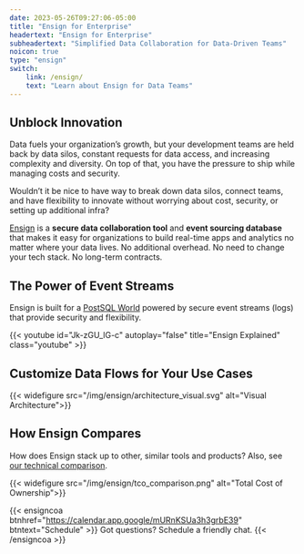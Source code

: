 ```yaml
---
date: 2023-05-26T09:27:06-05:00
title: "Ensign for Enterprise"
headertext: "Ensign for Enterprise"
subheadertext: "Simplified Data Collaboration for Data-Driven Teams"
noicon: true
type: "ensign"
switch:
    link: /ensign/
    text: "Learn about Ensign for Data Teams"
---
```


## Unblock Innovation

Data fuels your organization’s growth, but your development teams are held back by data silos, constant requests for data access, and increasing complexity and diversity. On top of that, you have the pressure to ship while managing costs and security.

Wouldn’t it be nice to have way to break down data silos, connect teams, and have flexibility to innovate without worrying about cost, security, or setting up additional infra?

[Ensign](https://rotational.app) is a **secure data collaboration tool** and **event sourcing database** that makes it easy for organizations to build real-time apps and analytics no matter where your data lives. No additional overhead. No need to change your tech stack. No long-term contracts.

## The Power of Event Streams

Ensign is built for a [PostSQL World](https://rotational.io/blog/age-of-postsql/) powered by secure event streams (logs) that provide security and flexibility.

{{< youtube id="Jk-zGU_lG-c" autoplay="false" title="Ensign Explained" class="youtube" >}}

## Customize Data Flows for Your Use Cases

{{< widefigure src="/img/ensign/architecture_visual.svg" alt="Visual Architecture">}}

## How Ensign Compares

How does Ensign stack up to other, similar tools and products? Also, see [our technical comparison](/ensign/#the-ensign-difference).

{{< widefigure src="/img/ensign/tco_comparison.png" alt="Total Cost of Ownership">}}

{{< ensigncoa btnhref="https://calendar.app.google/mURnKSUa3h3grbE39" btntext="Schedule" >}}
Got questions? Schedule a friendly chat.
{{< /ensigncoa >}}

<!-- NOTE: Switch link at bottom of page is defined by frontmatter on the page. -->